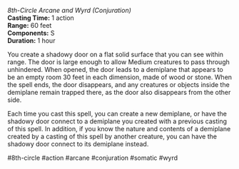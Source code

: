 *8th-Circle Arcane and Wyrd (Conjuration)*  
**Casting Time:** 1 action  
**Range:** 60 feet  
**Components:** S  
**Duration:** 1 hour

You create a shadowy door on a flat solid surface that you can see within range. The door is large enough to allow Medium creatures to pass through unhindered. When opened, the door leads to a demiplane that appears to be an empty room 30 feet in each dimension, made of wood or stone. When the spell ends, the door disappears, and any creatures or objects inside the demiplane remain trapped there, as the door also disappears from the other side.

Each time you cast this spell, you can create a new demiplane, or have the shadowy door connect to a demiplane you created with a previous casting of this spell. In addition, if you know the nature and contents of a demiplane created by a casting of this spell by another creature, you can have the shadowy door connect to its demiplane instead.

#8th-circle #action #arcane #conjuration #somatic #wyrd
